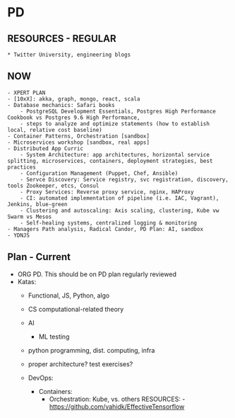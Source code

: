 # PD

## RESOURCES - REGULAR

    * Twitter University, engineering blogs

## NOW

    - XPERT PLAN
    - [10xX]: akka, graph, mongo, react, scala
    - Database mechanics: Safari books 
        - PostgreSQL Development Essentials, Postgres High Performance Cookbook vs Postgres 9.6 High Performance, 
        - steps to analyze and optimize statements (how to establish local, relative cost baseline)
    - Container Patterns, Orchestration [sandbox]
    - Microservices workshop [sandbox, real apps]
    - Distributed App Curric
        - System Architecture: app architectures, horizontal service splitting, microservices, containers, deployment strategies, best practices
        - Configuration Management (Puppet, Chef, Ansible)
        - Servce Discovery: Service registry, svc registration, discovery, tools Zookeeper, etcs, Consul
        - Proxy Services: Reverse proxy service, nginx, HAProxy
        - CI: automated implementation of pipeline (i.e. IAC, Vagrant), Jenkins, blue-green
        - Clustering and autoscaling: Axis scaling, clustering, Kube vw Swarm vs Mesos
        - Self-healing systems, centralized logging & monitoring
    - Managers Path analysis, Radical Candor, PD Plan: AI, sandbox
    - YDNJS

## Plan - Current

- ORG PD. This should be on PD plan regularly reviewed
- Katas:
    - Functional, JS, Python, algo

    - CS computational-related theory
    - AI
        - ML testing 
    - python programming, dist. computing, infra
    - proper architecture? test exercises?
    - DevOps:
        - Containers:
            - Orchestration: Kube, vs. others
                RESOURCES:
                    -https://github.com/vahidk/EffectiveTensorflow